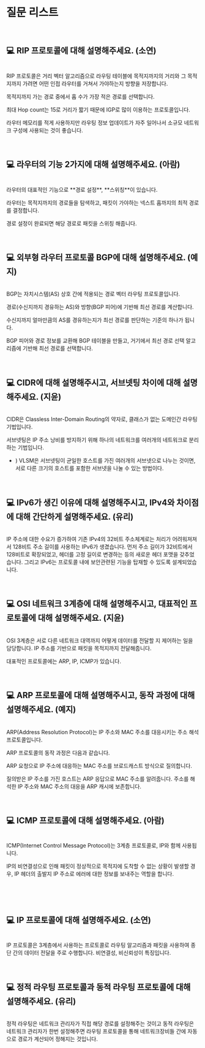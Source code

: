 # 질문 리스트

<br>

## 💻 RIP 프로토콜에 대해 설명해주세요. (소연)

<br>
RIP 프로토콜은 거리 벡터 알고리즘으로 라우팅 테이블에 목적지까지의 거리와 그 목적지까지 가려면 어떤 인접 라우터를 거쳐서 가야하는지 방향을 저장합니다. 

목적지까지 가는 경로 중에서 홉 수가 가장 적은 경로를 선택합니다. 

최대 Hop count는 15로 거리가 짧기 때문에 IGP로 많이 이용하는 프로토콜입니다. 

라우터 메모리를 적게 사용하지만 라우팅 정보 업데이트가 자주 일어나서 소규모 네트워크 구성에 사용되는 것이 좋습니다.
<br><br><br>

## 💻 라우터의 기능 2가지에 대해 설명해주세요. (아람)

<br>
라우터의 대표적인 기능으로 **경로 설정**, **스위칭**이 있습니다.

라우터는 목적지까지의 경로들을 탐색하고, 패킷이 가야하는 넥스트 홉까지의 최적 경로를 결정합니다. 

경로 설정이 완료되면 해당 경로로 패킷을 스위칭 해줍니다.
<br><br><br>

## 💻 외부형 라우터 프로토콜 BGP에 대해 설명해주세요. (예지)

<br>
BGP는 자치시스템(AS) 상호 간에 적용되는 경로 벡터 라우팅 프로토콜입니다.

경로(수신지까지 경유하는 AS)와 방향(BGP 피어)에 기반해 최선 경로를 계산합니다. 

수신지까지 얼마만큼의 AS를 경유하는지가 최선 경로를 판단하는 기준의 하나가 됩니다.

BGP 피어와 경로 정보를 교환해 BGP 테이블을 만들고, 거기에서 최선 경로 선택 알고리즘에 기반해 최선 경로를 선택합니다. 
<br><br><br>

## 💻 CIDR에 대해 설명해주시고, 서브넷팅 차이에 대해 설명해주세요. (지윤)

<br>
CIDR은 Classless Inter-Domain Routing의 약자로, 클래스가 없는 도메인간 라우팅 기법입니다.

서브넷팅은 IP 주소 낭비를 방지하기 위해 하나의 네트워크를 여러개의 네트워크로 분리하는 기법입니다.

+ ) VLSM은 서브넷팅이 균일한 호스트를 가진 여러개의 서브넷으로 나누는 것이면, 서로 다른 크기의 호스트를 포함한 서브넷을 나눌 수 있는 방법이다.
<br><br><br>

## 💻 IPv6가 생긴 이유에 대해 설명해주시고, IPv4와 차이점에 대해 간단하게 설명해주세요. (유리) 

<br>
IP 주소에 대한 수요가 증가하여 기존 IPv4의 32비트 주소체계로는 처리가 어려워져져서 128비트 주소 길이를 사용하는 IPv6가 생겼습니다. 먼저 주소 길이가 32비트에서 128비트로 확장되었고, 헤더를 고정 길이로 변경하는 등의 새로운 헤더 포맷을 갖추었습니다. 그리고 IPv6는 프로토콜 내에 보안관련된 기능을 탑재할 수 있도록 설계되었습니다.
<br><br><br>

## 💻 OSI 네트워크 3계층에 대해 설명해주시고, 대표적인 프로토콜에 대해 설명해주세요. (지윤)

<br>
OSI 3계층은 서로 다른 네트워크 대역까지 어떻게 데이터를 전달할 지 제어하는 일을 담당합니다. IP 주소를 기반으로 패킷을 목적지까지 전달해줍니다. 

대표적인 프로토콜에는 ARP, IP, ICMP가 있습니다.
<br><br><br>

## 💻 ARP 프로토콜에 대해 설명해주시고, 동작 과정에 대해 설명해주세요. (예지)

<br>
ARP(Address Resolution Protocol)는 IP 주소와 MAC 주소를 대응시키는 주소 해석 프로토콜입니다. 

ARP 프로토콜의 동작 과정은 다음과 같습니다.

ARP 요청으로 IP 주소에 대응하는 MAC 주소를 브로드캐스트 방식으로 질의합니다.

질의받은 IP 주소를 가진 호스트는 ARP 응답으로 MAC 주소를 알려줍니다. 주소를 해석한 IP 주소와 MAC 주소의 대응을 ARP 캐시에 보존합니다.
<br><br><br>

## 💻 ICMP 프로토콜에 대해 설명해주세요. (아람)

<br>
ICMP(Internet Control Message Protocol)는 3계층 프로토콜로, IP와 함께 사용됩니다.

IP의 비연결성으로 인해 패킷이 정상적으로 목적지에 도착할 수 없는 상황이 발생할 경우, IP 헤더의 출발지 IP 주소로 에러에 대한 정보를 보내주는 역할을 합니다.

<br><br><br>

## 💻 IP 프로토콜에 대해 설명해주세요. (소연)

<br>
IP 프로토콜은 3계층에서 사용하는 프로토콜로 라우팅 알고리즘과 패킷을 사용하여 종단 간의 데이터 전달을 주로 수행합니다. 비연결성, 비신뢰성이 특징입니다.
<br><br><br>

## 💻 정적 라우팅 프로토콜과 동적 라우팅 프로토콜에 대해 설명해주세요. (유리)

<br>
정적 라우팅은 네트워크 관리자가 직접 해당 경로를 설정해주는 것이고 동적 라우팅은 네트워크 관리자가 한번 설정해주면 라우팅 프로토콜을 통해 네트워크장비들 간에 자동으로 경로가 계산되어 정해지는 것입니다. 
<br><br><br>
